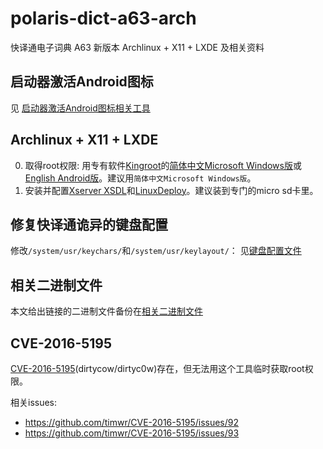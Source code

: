 # polaris-dict-a63-arch
快译通电子词典 A63 新版本 Archlinux + X11 + LXDE 及相关资料

## 启动器激活Android图标

见 [启动器激活Android图标相关工具](启动器激活Android图标相关工具)

## Archlinux + X11 + LXDE

0. 取得root权限: 用专有软件[Kingroot](https://kingroot.net)的[简体中文Microsoft Windows版](http://king.myapp.com/myapp/kdown/img/KingRootSetup_v3.4.0.1142_105002.exe)或[English Android版](http://king.myapp.com/myapp/kdown/img/NewKingrootV5.3.7_C197_B451_en_release_2018_06_19_20180620180829_105203.apk)。建议用`简体中文Microsoft Windows版`。
0. 安装并配置[Xserver XSDL](http://prdownloads.sourceforge.net/libsdl-android/apk/XServer-XSDL/XServer-XSDL-1.11.40.apk)和[LinuxDeploy](https://github.com/meefik/linuxdeploy/releases/download/2.3.1/linuxdeploy-2.3.1-247.apk)。建议装到专门的micro sd卡里。

## 修复快译通诡异的键盘配置

修改`/system/usr/keychars/`和`/system/usr/keylayout/`：
见[键盘配置文件](键盘配置文件)

## 相关二进制文件

本文给出链接的二进制文件备份在[相关二进制文件](相关二进制文件)

## CVE-2016-5195

[CVE-2016-5195](https://github.com/timwr/CVE-2016-5195)(dirtycow/dirtyc0w)存在，但无法用这个工具临时获取root权限。

相关issues:

* https://github.com/timwr/CVE-2016-5195/issues/92
* https://github.com/timwr/CVE-2016-5195/issues/93
